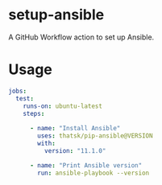 # setup-ansible
A GitHub Workflow action to set up Ansible.

# Usage

```yaml
jobs:
  test:
    runs-on: ubuntu-latest
    steps:
    
      - name: "Install Ansible"
        uses: thatsk/pip-ansible@VERSION 
        with:
          version: "11.1.0"

      - name: "Print Ansible version"
        run: ansible-playbook --version

```
